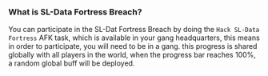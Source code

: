 ### What is SL-Data Fortress Breach?

You can participate in the SL-Dat Fortress Breach by doing the `Hack SL-Data Fortress` AFK task, which is available in your gang headquarters, this means in order to participate, you will need to be in a gang. this progress is shared globally with all players in the world, when the progress bar reaches 100%, a random global buff will be deployed.
